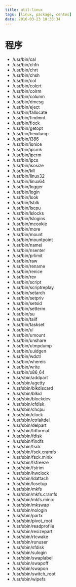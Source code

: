 ```yaml
---
title: util-linux
tags: [linux, package, centos]
date: 2016-03-23 10:33:34
---
```


# 程序

-   /usr/bin/cal
-   /usr/bin/chfn
-   /usr/bin/chrt
-   /usr/bin/chsh
-   /usr/bin/col
-   /usr/bin/colcrt
-   /usr/bin/colrm
-   /usr/bin/column
-   /usr/bin/dmesg
-   /usr/bin/eject
-   /usr/bin/fallocate
-   /usr/bin/findmnt
-   /usr/bin/flock
-   /usr/bin/getopt
-   /usr/bin/hexdump
-   /usr/bin/i386
-   /usr/bin/ionice
-   /usr/bin/ipcmk
-   /usr/bin/ipcrm
-   /usr/bin/ipcs
-   /usr/bin/isosize
-   /usr/bin/kill
-   /usr/bin/linux32
-   /usr/bin/linux64
-   /usr/bin/logger
-   /usr/bin/login
-   /usr/bin/look
-   /usr/bin/lsblk
-   /usr/bin/lscpu
-   /usr/bin/lslocks
-   /usr/bin/lslogins
-   /usr/bin/mcookie
-   /usr/bin/more
-   /usr/bin/mount
-   /usr/bin/mountpoint
-   /usr/bin/namei
-   /usr/bin/nsenter
-   /usr/bin/prlimit
-   /usr/bin/raw
-   /usr/bin/rename
-   /usr/bin/renice
-   /usr/bin/rev
-   /usr/bin/script
-   /usr/bin/scriptreplay
-   /usr/bin/setarch
-   /usr/bin/setpriv
-   /usr/bin/setsid
-   /usr/bin/setterm
-   /usr/bin/su
-   /usr/bin/tailf
-   /usr/bin/taskset
-   /usr/bin/ul
-   /usr/bin/umount
-   /usr/bin/unshare
-   /usr/bin/utmpdump
-   /usr/bin/uuidgen
-   /usr/bin/wdctl
-   /usr/bin/whereis
-   /usr/bin/write
-   /usr/bin/x86_64
-   /usr/sbin/addpart
-   /usr/sbin/agetty
-   /usr/sbin/blkdiscard
-   /usr/sbin/blkid
-   /usr/sbin/blockdev
-   /usr/sbin/cfdisk
-   /usr/sbin/chcpu
-   /usr/sbin/clock
-   /usr/sbin/ctrlaltdel
-   /usr/sbin/delpart
-   /usr/sbin/fdformat
-   /usr/sbin/fdisk
-   /usr/sbin/findfs
-   /usr/sbin/fsck
-   /usr/sbin/fsck.cramfs
-   /usr/sbin/fsck.minix
-   /usr/sbin/fsfreeze
-   /usr/sbin/fstrim
-   /usr/sbin/hwclock
-   /usr/sbin/ldattach
-   /usr/sbin/losetup
-   /usr/sbin/mkfs
-   /usr/sbin/mkfs.cramfs
-   /usr/sbin/mkfs.minix
-   /usr/sbin/mkswap
-   /usr/sbin/nologin
-   /usr/sbin/partx
-   /usr/sbin/pivot_root
-   /usr/sbin/readprofile
-   /usr/sbin/resizepart
-   /usr/sbin/rtcwake
-   /usr/sbin/runuser
-   /usr/sbin/sfdisk
-   /usr/sbin/sulogin
-   /usr/sbin/swaplabel
-   /usr/sbin/swapoff
-   /usr/sbin/swapon
-   /usr/sbin/switch_root
-   /usr/sbin/wipefs
